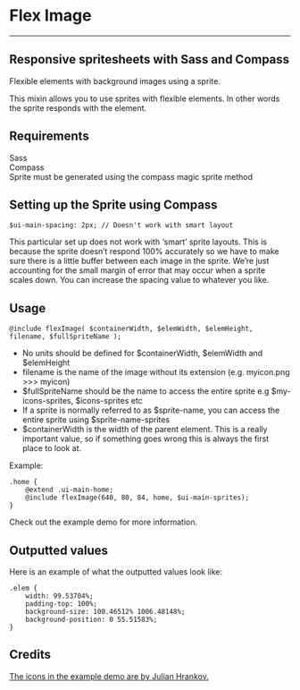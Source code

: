 # Flex Image

***

## Responsive spritesheets with Sass and Compass

Flexible elements with background images using a sprite.  

This mixin allows you to use sprites with flexible elements. In other words the sprite responds with the element.


## Requirements

Sass  
Compass  
Sprite must be generated using the compass magic sprite method

## Setting up the Sprite using Compass

	$ui-main-spacing: 2px; // Doesn't work with smart layout

This particular set up does not work with ‘smart’ sprite layouts. This is because the sprite doesn’t respond 100% accurately so we have to make sure there is a little buffer between each image in the sprite. We’re just accounting for the small margin of error that may occur when a sprite scales down. You can increase the spacing value to whatever you like.


## Usage

	@include flexImage( $containerWidth, $elemWidth, $elemHeight, filename, $fullSpriteName );

- No units should be defined for $containerWidth, $elemWidth and $elemHeight
- filename is the name of the image without its extension (e.g. myicon.png >>> myicon)
- $fullSpriteName should be the name to access the entire sprite e.g $my-icons-sprites, $icons-sprites etc
- If a sprite is normally referred to as $sprite-name, you can access the entire sprite using $sprite-name-sprites
- $containerWidth is the width of the parent element. This is a really important value, so if something goes wrong this is always the first place to look at.


Example:

	.home {
		@extend .ui-main-home;
		@include flexImage(640, 80, 84, home, $ui-main-sprites);
	}
	
Check out the example demo for more information.

## Outputted values

Here is an example of what the outputted values look like:

	.elem {
	    width: 99.53704%;
	    padding-top: 100%;
	    background-size: 100.46512% 1006.48148%;
	    background-position: 0 55.51583%;
	}

## Credits
 [The icons in the example demo are by Julian Hrankov.](http://dribbble.com/shots/676411-Free-Vintage-Icon-Set-gif)
